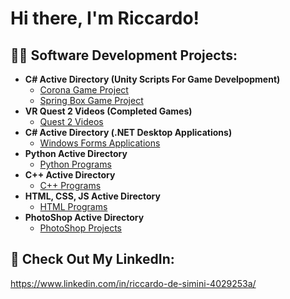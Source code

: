 <h1>Hi there, I'm Riccardo!</h1>

<h2>👨‍💻 Software Development Projects:</h2>

- <b>C# Active Directory (Unity Scripts For Game Develpopment)</b>
  - [Corona Game Project](https://github.com/RiccardoD25/Unity_Scripts/tree/main)
  - [Spring Box Game Project](https://github.com/RiccardoD25/Unity-Game-Project-Spring-Box)  
- <b>VR Quest 2 Videos (Completed Games)</b>
  - [Quest 2 Videos](https://github.com/RiccardoD25/Completed-VR-Quest-2-Videos/tree/main)
- <b>C# Active Directory (.NET Desktop Applications)</b>
  - [Windows Forms Applications](https://github.com/RiccardoD25/Csharp-Scripts/tree/main)
- <b>Python Active Directory</b>
  - [Python Programs](https://github.com/RiccardoD25/Python-Programs/tree/main)
- <b>C++ Active Directory</b>
  - [C++ Programs](https://github.com/RiccardoD25/CPP-Programs)
- <b>HTML, CSS, JS Active Directory</b>
  - [HTML Programs](https://github.com/RiccardoD25/HTML-Programs)
- <b>PhotoShop Active Directory</b>
  - [PhotoShop Projects](https://github.com/RiccardoD25/PhotoShop-Projects)   
   

<h2> 🤳 Check Out My LinkedIn:</h2>

https://www.linkedin.com/in/riccardo-de-simini-4029253a/


[linkedin]: https://linkedin.com/in/RiccardoDe-Simini

